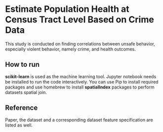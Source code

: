 # Estimate Population Health at Census Tract Level Based on Crime Data

This study is conducted on finding correlations between unsafe behavior, especially violent behavior, namely crime, and health outcomes.

## How to run
**scikit-learn** is used as the machine learning tool. Jupyter notebook needs be installed to run the code interactively. You can use Pip to install required packages and use homebrew to install **spatialIndex** packages to perform datasets spatial join.

## Reference
Paper, the dataset and a corresponding dataset feature specification are listed as well.
